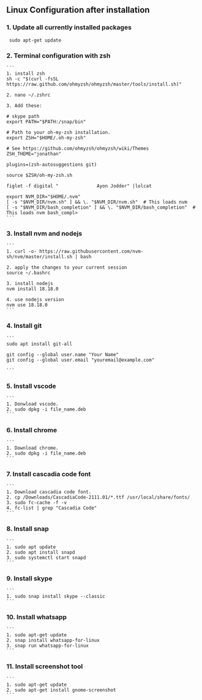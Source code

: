 ## Linux Configuration after installation

### 1. Update all currently installed packages
   ```
    sudo apt-get update
   ```

### 2. Terminal configuration with zsh
    ```
    1. install zsh
    sh -c "$(curl -fsSL https://raw.github.com/ohmyzsh/ohmyzsh/master/tools/install.sh)"

    2. nano ~/.zshrc

    3. Add these: 
    
    # skype path
    export PATH="$PATH:/snap/bin"

    # Path to your oh-my-zsh installation.
    export ZSH="$HOME/.oh-my-zsh"

    # See https://github.com/ohmyzsh/ohmyzsh/wiki/Themes
    ZSH_THEME="jonathan"

    plugins=(zsh-autosuggestions git)

    source $ZSH/oh-my-zsh.sh

    figlet -f digital "              Ayon Jodder" |lolcat

    export NVM_DIR="$HOME/.nvm"
    [ -s "$NVM_DIR/nvm.sh" ] && \. "$NVM_DIR/nvm.sh"  # This loads nvm
    [ -s "$NVM_DIR/bash_completion" ] && \. "$NVM_DIR/bash_completion"  # This loads nvm bash_compl>
    ```

### 3. Install nvm and nodejs
    ```
    1. curl -o- https://raw.githubusercontent.com/nvm-sh/nvm/master/install.sh | bash

    2. apply the changes to your current session
    source ~/.bashrc

    3. install nodejs
    nvm install 18.18.0

    4. use nodejs version
    nvm use 18.18.0
    ```

### 4. Install git
    ```
    sudo apt install git-all

    git config --global user.name "Your Name"
    git config --global user.email "youremail@example.com"

    ```

### 5. Install vscode
    ```
    1. Donwload vscode.
    2. sudo dpkg -i file_name.deb
    ```

### 6. Install chrome
    ```
    1. Download chrome.
    2. sudo dpkg -i file_name.deb
    ```

### 7. Install cascadia code font
    ```
    1. Download cascadia code font.
    2. cp /Downloads/CascadiaCode-2111.01/*.ttf /usr/local/share/fonts/
    3. sudo fc-cache -f -v
    4. fc-list | grep "Cascadia Code"
    ```

### 8. Install snap
    ```
    1. sudo apt update
    2. sudo apt install snapd
    3. sudo systemctl start snapd
    ```

### 9. Install skype
    ```
    1. sudo snap install skype --classic
    ```

### 10. Install whatsapp
    ```
    1. sudo apt-get update
    2. snap install whatsapp-for-linux
    3. snap run whatsapp-for-linux
    ```

### 11. Install screenshot tool
    ```
    1. sudo apt-get update
    2. sudo apt-get install gnome-screenshot
    ```